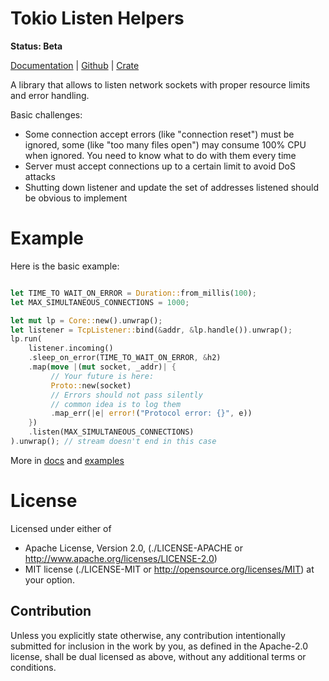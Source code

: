 Tokio Listen Helpers
====================

**Status: Beta**

[Documentation](https://docs.rs/tk-listen) |
[Github](https://github.com/tailhook/tk-listen) |
[Crate](https://crates.io/crates/tk-listen)


A library that allows to listen network sockets with proper resource limits
and error handling.

Basic challenges:

* Some connection accept errors (like "connection reset") must be ignored, some
  (like "too many files open") may consume 100% CPU when ignored. You need
  to know what to do with them every time
* Server must accept connections up to a certain limit to avoid DoS attacks
* Shutting down listener and update the set of addresses listened
  should be obvious to implement


Example
=======

Here is the basic example:

```rust

let TIME_TO WAIT_ON_ERROR = Duration::from_millis(100);
let MAX_SIMULTANEOUS_CONNECTIONS = 1000;

let mut lp = Core::new().unwrap();
let listener = TcpListener::bind(&addr, &lp.handle()).unwrap();
lp.run(
    listener.incoming()
    .sleep_on_error(TIME_TO_WAIT_ON_ERROR, &h2)
    .map(move |(mut socket, _addr)| {
         // Your future is here:
         Proto::new(socket)
         // Errors should not pass silently
         // common idea is to log them
         .map_err(|e| error!("Protocol error: {}", e))
    })
    .listen(MAX_SIMULTANEOUS_CONNECTIONS)
).unwrap(); // stream doesn't end in this case
```

More in [docs] and [examples]

[docs]: http://docs.rs/tk-listen/
[examples]: https://github.com/tailhook/tk-listen/tree/master/examples

License
=======

Licensed under either of

* Apache License, Version 2.0,
  (./LICENSE-APACHE or http://www.apache.org/licenses/LICENSE-2.0)
* MIT license (./LICENSE-MIT or http://opensource.org/licenses/MIT)
  at your option.

Contribution
------------

Unless you explicitly state otherwise, any contribution intentionally
submitted for inclusion in the work by you, as defined in the Apache-2.0
license, shall be dual licensed as above, without any additional terms or
conditions.

